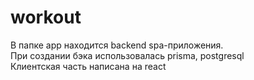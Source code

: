 # workout  
В папке app находится backend spa-приложения.  
При создании бэка использовалась prisma, postgresql  
Клиентская часть написана на react

